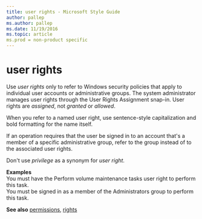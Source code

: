 ```yaml
---
title: user rights - Microsoft Style Guide
author: pallep
ms.author: pallep
ms.date: 11/19/2016
ms.topic: article
ms.prod = non-product specific
---
```


# user rights

Use *user rights*
only to refer to Windows security policies that apply to individual
user accounts or administrative groups. The system administrator manages
user rights through the User Rights Assignment snap-in. User rights are
*assigned*, not *granted* or *allowed*.

When you refer to a named user right, use sentence-style capitalization and bold formatting for the name itself.

If
an operation requires that the user be signed in to an account that's a
member of a specific administrative group, refer to the group instead
of to the associated user rights.

Don't use *privilege* as a synonym for *user right*.

**Examples**  
You must have the Perform volume maintenance tasks user right to perform this task.  
You must be signed in as a member of the Administrators group to perform this task.

**See also** [permissions](/style-guide/a-z-word-list-term-collections/p/permissions), [rights](/style-guide/a-z-word-list-term-collections/r/rights)
